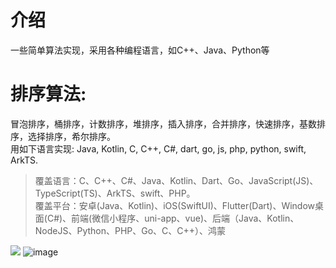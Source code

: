 # 介绍
一些简单算法实现，采用各种编程语言，如C++、Java、Python等

# 排序算法:
冒泡排序，桶排序，计数排序，堆排序，插入排序，合并排序，快速排序，基数排序，选择排序，希尔排序。  
用如下语言实现:
Java, Kotlin, C, C++, C#, dart, go, js, php, python, swift, ArkTS.

> 覆盖语言：C、C++、C#、Java、Kotlin、Dart、Go、JavaScript(JS)、TypeScript(TS)、ArkTS、swift、PHP。  
> 覆盖平台：安卓(Java、Kotlin)、iOS(SwiftUI)、Flutter(Dart)、Window桌面(C#)、前端(微信小程序、uni-app、vue)、后端（Java、Kotlin、NodeJS、Python、PHP、Go、C、C++）、鸿蒙  

![](https://img-blog.csdnimg.cn/f7ba5b3299a24d338b8a71eb8cbd99b7.png)
![image](https://img-blog.csdnimg.cn/img_convert/38c89e2baadeed40e6c5353768ae6cf0.png)